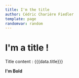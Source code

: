 ```yaml
---
title: I'm the title
author: Cédric Charière Fiedler
template: page
randomvar: random
---
```


# I'm a title !

Title content : {{{data.title}}}

**I'm Bold**